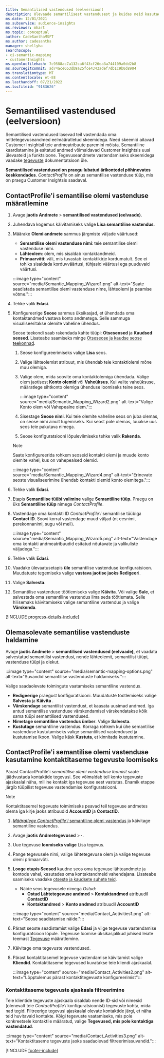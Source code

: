 ```yaml
---
title: Semantilised vastendused (eelversioon)
description: Ülevaade semantilisest vastendusest ja kuidas neid kasutada.
ms.date: 12/01/2021
ms.subservice: audience-insights
ms.reviewer: mhart
ms.topic: conceptual
author: CadeSanthaMSFT
ms.author: cadesantha
manager: shellyha
searchScope:
- ci-semantic-mapping
- customerInsights
ms.openlocfilehash: 7c9588ac7a132ca6f43cf26ea3a744109a0dd2b8
ms.sourcegitcommit: ad74ace653db9a25fce4343adef7db1c9b0d8904
ms.translationtype: MT
ms.contentlocale: et-EE
ms.lasthandoff: 07/21/2022
ms.locfileid: "9183626"
---
```

# <a name="semantic-mappings-preview"></a>Semantilised vastendused (eelversioon)

Semantilised vastendused lasevad teil vastendada oma mittetegevuseandmed eelmääratletud skeemidega. Need skeemid aitavad Customer Insightsil teie andmeatribuute paremini mõista. Semantiline kaardistamine ja esitatud andmed võimaldavad Customer Insightsis uusi ülevaateid ja funktsioone. Tegevuseandmete vastendamiseks skeemidega vaadake [tegevuste](activities.md) dokumentatsioon üle.

**Semantilised vastendused on praegu lubatud ärikontodel põhinevates keskkondades**. *ContactProfile* on ainus semantilise vastenduse tüüp, mis on praegu Customer Insightsis saadaval.

## <a name="define-a-contactprofile-semantic-entity-mapping"></a>ContactProfile'i semantilise olemi vastenduse määratlemine

1. Avage **jaotis Andmete** > **semantilised vastendused (eelvaade)**.

1. Juhendava kogemus käivitamiseks valige **Lisa semantiline vastendus**.

1. Määrake **Olemi andmete** sammus järgmiste väljade väärtused:

   - **Semantilise olemi vastenduse nimi**: teie semantilise olemi vastenduse nimi.
   - **Lähteolem**: olem, mis sisaldab kontaktandmeid.
   - **Primaarvõti**: väli, mis tuvastab kontaktikirje kordumatult. See ei tohiks sisaldada korduvväärtusi, tühjasid väärtusi ega puuduvaid väärtusi.

   :::image type="content" source="media/Semantic_Mapping_Wizard1.png" alt-text="Saate seadistada semantilise olemi vastenduse nime, lähteolemi ja peamise võtme.":::

1. Tehke valik **Edasi**.

1. Konfigureerige **Seose** sammus üksikasjad, et ühendada oma kontaktandmed vastava konto andmetega. Selle sammuga visualiseeritakse olemite vaheline ühendus.  

   Seose teekondi saab rakendada kahte tüüpi: **Otseseosed** ja **Kaudsed seosed**. Lisateabe saamiseks minge [Otseseose ja kaudse seose teekonnad](relationships.md#relationship-paths).

   1. Seose konfigureerimiseks valige **Lisa** seos.
   1. Valige lähteolemist atribuut, mis ühendab teie kontaktiolemi mõne muu olemiga.
   1. Valige olem, mida soovite oma kontaktolemiga ühendada. Valige olem jaotisest **Konto olemid** või **Vaheüksus**. Kui valite vaheüksuse, määratlege sihtkonto olemiga ühenduse loomiseks teine seos.

      :::image type="content" source="media/Semantic_Mapping_Wizard2.png" alt-text="Valige Konto olem või Vahepealne olem.":::

   1. Sisestage **Seose nimi**. Kui teie olemite vaheline seos on juba olemas, on seose nimi ainult lugemiseks. Kui seost pole olemas, luuakse uus seos teie pakutava nimega.
   1. Seose konfiguratsiooni lõpuleviimiseks tehke valik **Rakenda**.

   > [!NOTE]
   > Saate konfigureerida rohkem seoseid kontakti olemi ja muude konto olemite vahel, kus on vahepealsed olemid.
   
     :::image type="content" source="media/Semantic_Mapping_Wizard4.png" alt-text="Erinevate seoste visualiseerimine ühendab kontakti olemid konto olemitega.":::

1. Tehke valik **Edasi**.

1. Etapis **Semantilise tüübi valimine** valige **Semantiline tüüp**. Praegu on üks **Semantiline tüüp** nimega *ContactProfile*.

1. Vastendage oma kontakti ID *ContactProfile'i* semantilise tüübiga **Contact ID**. Soovi korral vastendage muud väljad (nt eesnimi, perekonnanimi, sugu või meil).

   :::image type="content" source="media/Semantic_Mapping_Wizard5.png" alt-text="Vastendage oma kontakti andmeatribuudid esitatud nõutavate ja valikuliste väljadega.":::

1. Tehke valik **Edasi**.

1. Vaadake ülevaatusetapis **üle** semantilise vastenduse konfiguratsioon. Muudatuste tegemiseks valige **vastava jaotise jaoks Redigeeri**.

1. Valige **Salvesta**.

1. Semantilise vastenduse töötlemiseks valige **Käivita**. Või valige **Sule**, et salvestada oma semantiline vastendus ilma seda töötlemata. Selle hilisemaks käivitamiseks valige semantiline vastendus ja valige **Värskenda**.

[!INCLUDE [progress-details-include](includes/progress-details-pane.md)]

## <a name="manage-existing-semantic-mappings"></a>Olemasolevate semantilise vastenduste haldamine

Avage **jaotis Andmete** > **semantilised vastendused (eelvaade),** et vaadata salvestatud semantilisi vastendusi, nende lähteolemit, semantilist tüüpi, vastenduse tüüpi ja olekut.

:::image type="content" source="media/semantic-mapping-options.png" alt-text="Suvandid semantilise vastenduste haldamiseks.":::

Valige saadaolevate toimingute vaatamiseks semantiline vastendus.
- **Redigeerige** praegust konfiguratsiooni. Muudatuste töötlemiseks valige **Salvesta** ja **Käivita** .
- **Värskendage** semantilist vastendust, et kaasata uusimad andmed. Iga antud semantilise vastenduse värskendamisel värskendatakse kõik sama tüüpi semantilised vastendused.
- **Nimetage semantiline vastendus ümber**. Valige **Salvesta**.
- **Kustutage** semantiline vastendus. Korraga rohkem kui ühe semantilise vastenduse kustutamiseks valige semantilised vastendused ja kustutamise ikoon. Valige käsk **Kustuta**, et kinnitada kustutamine.

## <a name="use-a-contactprofile-semantic-entity-mapping-to-create-contact-level-activities"></a>ContactProfile'i semantilise olemi vastenduse kasutamine kontaktitaseme tegevuste loomiseks

Pärast ContactProfile'i *semantilise olemi vastenduse loomist* saate jäädvustada kontaktide tegevusi. See võimaldab teil konto tegevuste ajaskaalal näha, milline kontakt iga tegevuse eest vastutas. Enamik etappe järgib tüüpilist tegevuse vastendamise konfiguratsiooni.

   > [!NOTE]
   > Kontaktitasemel tegevuste toimimiseks peavad teil tegevuse andmetes olema iga kirje jaoks atribuudid **AccountID** ja **ContactID**.

1. [*Määratlege ContactProfile'i* semantiline olemi vastendus](#define-a-contactprofile-semantic-entity-mapping) ja käivitage semantiline vastendus.

1. Avage **jaotis Andmetegevused** > **·**.

1. Uue tegevuse **loomiseks valige** Lisa tegevus.

1. Pange tegevusele nimi, valige lähtetegevuse olem ja valige tegevuse olemi primaarvõti.

1. **Looge etapis Seosed** kaudne seos oma tegevuse lähteandmete ja kontode vahel, kasutades oma kontaktandmeid vahendajana. Lisateabe saamiseks vaadake [otseste ja kaudsete suhete teid](relationships.md#relationship-paths).
   - Näide seos tegevusele nimega *Ostud*:
      - **Ostud Lähtetegevuse andmed** > **Kontaktandmed** atribuudil **ContactID**
      - **Kontaktandmed** > **Konto andmed** atribuudil **AccountID**

   :::image type="content" source="media/Contact_Activities1.png" alt-text="Seose seadistamise näide.":::

1. Pärast seoste seadistamist valige **Edasi** ja viige tegevuse vastendamise konfiguratsioon lõpule. Tegevuse loomise üksikasjalikud juhised leiate teemast [Tegevuse](activities.md) määratlemine.

1. Käivitage oma tegevuste vastendused.

1. Pärast kontaktitasemel tegevuse vastendamise käivitamist valige **Kliendid**. Kontaktitaseme tegevused kuvatakse teie kliendi ajaskaalal.

   :::image type="content" source="media/Contact_Activities2.png" alt-text="Lõpptulemus pärast kontaktitegevuste konfigureerimist":::

### <a name="contact-level-activity-timeline-filtering"></a>Kontaktitaseme tegevuste ajaskaala filtreerimine

Teie klientide tegevuste ajaskaala sisaldab nende ID-sid või nimesid (olenevalt teie *ContactProfile'i* konfiguratsioonist) tegevuste kohta, mida nad tegid. Filtreerige tegevusi ajaskaalal olevate kontaktide järgi, et näha teid huvitavaid kontakte. Kõigi tegevuste vaatamiseks, mis pole konkreetsele kontaktile määratud, valige **Tegevused, mis pole kontaktiga vastendatud**.

:::image type="content" source="media/Contact_Activities3.png" alt-text="Kontaktitaseme tegevuste jaoks saadaolevad filtreerimissuvandid.":::

[!INCLUDE [footer-include](includes/footer-banner.md)]
